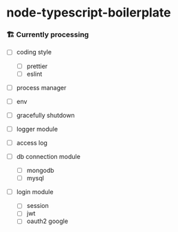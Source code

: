 # node-typescript-boilerplate

### 🏗 Currently processing

- [ ] coding style
  - [ ] prettier
  - [ ] eslint

- [ ] process manager

- [ ] env

- [ ] gracefully shutdown

- [ ] logger module

- [ ] access log

- [ ] db connection module
  - [ ] mongodb
  - [ ] mysql
  
- [ ] login module
  - [ ] session
  - [ ] jwt
  - [ ] oauth2 google
